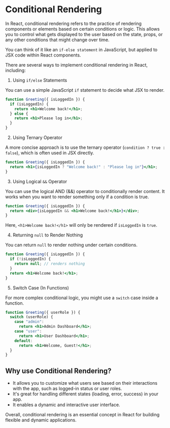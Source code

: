 # Conditional Rendering

In React, conditional rendering refers to the practice of rendering components or elements based on certain conditions or logic. This allows you to control what gets displayed to the user based on the state, props, or any other conditions that might change over time.

You can think of it like an `if-else statement` in JavaScript, but applied to JSX code within React components.

There are several ways to implement conditional rendering in React, including:

1. Using `if/else` Statements

You can use a simple JavaScript `if` statement to decide what JSX to render.

```jsx
function Greeting({ isLoggedIn }) {
  if (isLoggedIn) {
    return <h1>Welcome back!</h1>;
  } else {
    return <h1>Please log in</h1>;
  }
}
```

2. Using Ternary Operator

A more concise approach is to use the ternary operator (`condition ? true : false`), which is often used in JSX directly.

```jsx
function Greeting({ isLoggedIn }) {
  return <h1>{isLoggedIn ? "Welcome back!" : "Please log in"}</h1>;
}
```

3. Using Logical `&&` Operator

You can use the logical AND (&&) operator to conditionally render content. It works when you want to render something only if a condition is true.

```jsx
function Greeting({ isLoggedIn }) {
  return <div>{isLoggedIn && <h1>Welcome back!</h1>}</div>;
}
```

Here, `<h1>Welcome back!</h1>` will only be rendered if `isLoggedIn` is `true`.

4. Returning `null` to Render Nothing

You can return `null` to render nothing under certain conditions.

```jsx
function Greeting({ isLoggedIn }) {
  if (!isLoggedIn) {
    return null; // renders nothing
  }
  return <h1>Welcome back!</h1>;
}
```

5. Switch Case (In Functions)

For more complex conditional logic, you might use a `switch` case inside a function.

```jsx
function Greeting({ userRole }) {
  switch (userRole) {
    case "admin":
      return <h1>Admin Dashboard</h1>;
    case "user":
      return <h1>User Dashboard</h1>;
    default:
      return <h1>Welcome, Guest!</h1>;
  }
}
```

## Why use Conditional Rendering?

- It allows you to customize what users see based on their interactions with the app, such as logged-in status or user roles.
- It's great for handling different states (loading, error, success) in your app.
- It enables a dynamic and interactive user interface.

Overall, conditional rendering is an essential concept in React for building flexible and dynamic applications.
